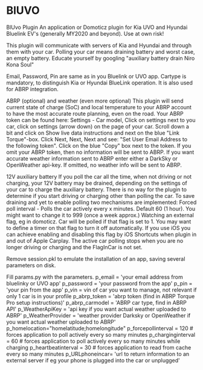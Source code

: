 # BlUVO
 
BlUvo Plugin
An application or Domoticz plugin for Kia UVO and Hyundai Bluelink EV's (generally MY2020 and beyond). Use at own risk!

This plugin will communicate with servers of Kia and Hyundai and through them with your car. Polling your car means draining battery and worst case, an empty battery. Educate yourself by googling "auxiliary battery drain Niro Kona Soul"

Email, Password, Pin are same as in you Bluelink or UVO app. Cartype is mandatory, to distinguish Kia or Hyundai BlueLink operation. It is also used for ABRP integration.

ABRP (optional) and weather (even more optional)
This plugin will send current state of charge (SoC) and local temperature to your ABRP account to have the most accurate route planning, even on the road.
Your ABRP token can be found here: Settings - Car model, Click on settings next to you car, click on settings (arrow down) on the page of your car. Scroll down a bit and click on Show live data instructions and next on the blue "Link Torque"-box. Click Next, Next, Next and see: "Set User Email Address to the following token". Click on the blue "Copy" box next to the token.
If you omit your ABRP token, then no information will be sent to ABRP.
If you want accurate weather information sent to ABRP enter either a DarkSky or OpenWeather api-key. If omitted, no weather info will be sent to ABRP.

12V auxiliary battery
If you poll the car all the time, when not driving or not charging, your 12V battery may be drained, depending on the settings of your car to charge the auxiliary battery. There is no way for the plugin to determine if you start driving or charging other than polling the car. To save draining and yet to enable polling two mechanisms are implemented:
Forced poll interval - Polls the car actively every x minutes. Default 60 (1 hour). You might want to change it to 999 (once a week approx.)
Watching an external flag, eg in domoticz. Car will be polled if that flag is set to 1. You may want to define a timer on that flag to turn it off automatically. If you use iOS you can achieve enabling and disabling this flag by iOS Shortcuts when plugin in and out of Apple Carplay. 
The active car polling stops when you are no longer driving or charging and the FlagInCar is not set.

Remove session.pkl to emulate the installation of an app, saving several parameters on disk.

Fill params.py with the parameters.
p_email = 'your email address from bluelinky or UVO app'
p_password = 'your password from the app'
p_pin = 'your pin from the app'
p_vin = vin of car you want to manage, not relevant if only 1 car is in your profile
p_abrp_token = 'abrp token (find in ABRP Torque Pro setup instructions)'
p_abrp_carmodel = 'ABRP car type, find in ABRP API'
p_WeatherApiKey = 'api key if you want actual weather uploaded to ABRP'
p_WeatherProvider = 'weather provider Darksky or OpenWeather if you want actual weather uploaded to ABRP'
p_homelocation="homelatitude;homelongitude"
p_forcepollinterval = 120 # forces application to poll actively every so many minutes
p_charginginterval = 60 # forces application to poll actively every so many minutes while charging
p_heartbeatinterval = 30 # forces application to read from cache every so many minutes
p_URLphoneincar= 'url to return information to an external server if eg your phone is plugged into the car or unplugged'

